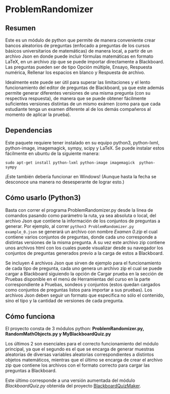 # ProblemRandomizer

## Resumen 

Este es un módulo de python que permite de manera conveniente crear bancos aleatorios de preguntas (enfocado a preguntas de los cursos básicos universitarios de matemáticas) de manera local, a partir de un archivo Json en donde puede incluir fórmulas matemáticas en formato LaTeX, en un archivo zip que se puede importar directamente a Blackboard. Las preguntas pueden ser de tipo Opción múltiple, Ensayo, Respuesta numérica, Rellenar los espacios en blanco y Respuesta de archivo. 

Idealmente este puede ser útil para superar las limitaciones y el lento funcionamiento del editor de preguntas de Blackboard, ya que este además permite generar diferentes versiones de una misma pregunta (con su respectiva respuesta), de manera que se puede obtener fácilmente suficientes versiones distintas de un mismo exámen (como para que cada estudiante tenga un examen diferente al de los demás compañeros al momento de aplicar la prueba). 

## Dependencias

Este paquete requiere tener instalado en su equipo python3, python-lxml, python-image, imagemagick, sympy, scipy y LaTeX. Se puede instalar estos fácilmente en ubuntu de la siguiente manera:

```
sudo apt-get install python-lxml python-image imagemagick  python-sympy 
```

¡Este también debería funcionar en Windows! (Aunque hasta la fecha se desconoce una manera no desesperante de lograr esto.)

## Cómo usarlo (Python3)

Basta con correr el programa ProblemRandomizer.py desde la linea de comandos pasando como parámetro la ruta, ya sea absoluta o local, del archivo Json que contiene la información de los conjuntos de preguntas a generar. Por ejemplo, al correr `python3 ProblemRandomizer.py example_0.json` se generará un archivo con nombre _Examen 0.zip_ el cual contiene varios conjuntos de preguntas, donde cada uno corresponde a distintas versiones de la misma pregunta. A su vez este archivo zip contiene unos archivos html con los cuales puede visualizar desde su navegador los conjuntos de preguntas generados previo a la carga de estos a Blackboard.

Se incluyen 4 archivos Json que sirven de ejemplo para el funcionamiento de cada tipo de pregunta, cada uno genera un archivo zip el cual se puede cargar a Blackboard siguiendo la opción de Cargar prueba en la sección de Pruebas disponible en el menú de Herramientas del curso en la parte correspondiente a Pruebas, sondeos y conjuntos (estos quedan cargados como conjuntos de preguntas listos para importar a sus pruebas). Los archivos Json deben seguir un formato que especifica no sólo el contenido, sino el tipo y la cantidad de versiones de cada pregunta. 

## Cómo funciona

El proyecto consta de 3 módulos python: **ProblemRandomizer.py, RandomMathObjects.py y MyBlackboardQuiz.py**

Los últimos 2 son esenciales para el correcto funcionamiento del módulo principal, ya que el segundo es el que se encarga de generar muestras aleatorias de diversas variables aleatorias correspondientes a distintos objetos matemáticos, mientras que el último se encarga de crear el archivo zip que contiene los archivos con el formato correcto para cargar las preguntas a Blackboard. 

Este último corresponde a una versión aumentada del módulo _BlackboardQuiz.py_ obtenida del proyecto [BlackboardQuizMaker](https://github.com/toastedcrumpets/BlackboardQuizMaker).
